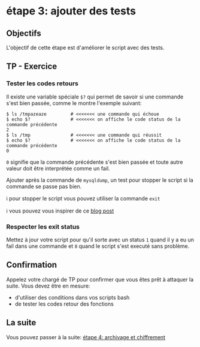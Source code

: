 # étape 3: ajouter des tests


## Objectifs

L'objectif de cette étape est d'améliorer le script avec des tests.


## TP - Exercice


### Tester les codes retours

Il existe une variable spéciale `$?` qui permet de savoir si une commande s'est bien passée, comme le montre l'exemple suivant:

```
$ ls /tmpazeaze         # <<<<<<< une commande qui échoue
$ echo $?               # <<<<<<< on affiche le code status de la commande précédente
2
$ ls /tmp               # <<<<<<< une commande qui réussit
$ echo $?               # <<<<<<< on affiche le code status de la commande précédente
0
```

`0` signifie que la commande précédente s'est bien passée et toute autre valeur doit être interprétée comme un fail.

Ajouter après la commande de `mysqldump`, un test pour stopper le script si la commande se passe pas bien.

:information_source: pour stopper le script vous pouvez utiliser la commande `exit`

:information_source: vous pouvez vous inspirer de ce [blog post](https://www.cyberciti.biz/faq/bash-get-exit-code-of-command/)

### Respecter les exit status

Mettez à jour votre script pour qu'il sorte avec un status `1` quand il y a eu un fail dans une commande et `0` quand le script s'est executé sans problème.


## Confirmation

Appelez votre chargé de TP pour confirmer que vous êtes prêt à attaquer la suite.
Vous devez être en mesure:
* d'utiliser des conditions dans vos scripts bash
* de tester les codes retour des fonctions


## La suite

Vous pouvez passer à la suite: [étape 4: archivage et chiffrement](./step_4-archive.md)
